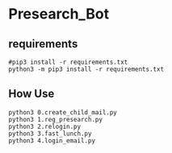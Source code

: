 # Presearch_Bot

<!--
  # 邀请链接
  https://presearch.com/signup?rid=4529404
  
  # 卖PRE
  https://marketplace.presearch.com/sellform
  https://trade.kucoin.com/PRE-USDT
  https://www.coingecko.com/en/coins/presearch#markets
  https://app.uniswap.org/#/swap?outputCurrency=0xec213f83defb583af3a000b1c0ada660b1902a0f
  
  # chromedriver
  https://chromedriver.chromium.org/downloads
  https://chromedriver.storage.googleapis.com/index.html
-->

## requirements
```shell
#pip3 install -r requirements.txt
python3 -m pip3 install -r requirements.txt
```

## How Use
```shell
python3 0.create_child_mail.py
python3 1.reg_presearch.py
python3 2.relogin.py
python3 3.fast_lunch.py
python3 4.login_email.py
```
